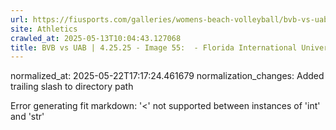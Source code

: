 ```yaml
---
url: https://fiusports.com/galleries/womens-beach-volleyball/bvb-vs-uab-4-25-25/image-55/357/62854/
site: Athletics
crawled_at: 2025-05-13T10:04:43.127068
title: BVB vs UAB | 4.25.25 - Image 55:  - Florida International University
---
```

normalized_at: 2025-05-22T17:17:24.461679
normalization_changes: Added trailing slash to directory path

Error generating fit markdown: '<' not supported between instances of 'int' and 'str'